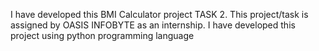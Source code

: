 I have developed this BMI Calculator project TASK 2. This project/task is assigned by OASIS INFOBYTE as an internship. I have developed this project using python programming language
